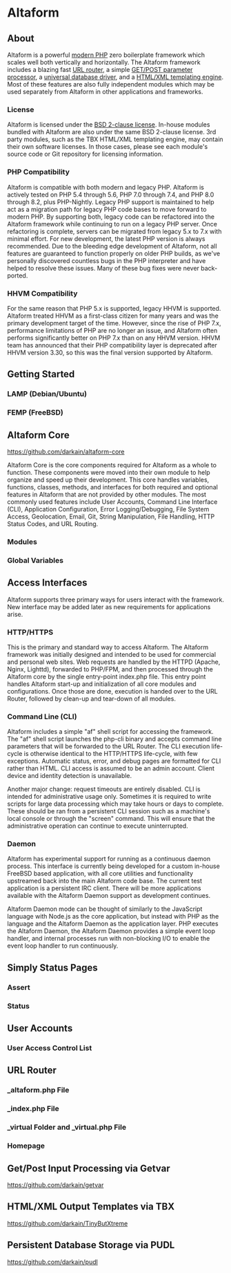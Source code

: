 # Altaform

## About

Altaform is a powerful [modern PHP](#php-compatibility) zero boilerplate
framework which scales well both vertically and horizontally.
The Altaform framework includes
a blazing fast [URL router](#url-router),
a simple [GET/POST parameter processor](#getpost-input-processing-via-getvar),
a [universal database driver](#persistent-database-storage-via-pudl),
and a [HTML/XML templating engine](#htmlxml-output-templates-via-tbx).
Most of these features are also fully independent modules which may be used
separately from Altaform in other applications and frameworks.

### License

Altaform is licensed under the [BSD 2-clause license](LICENSE). In-house modules
bundled with Altaform are also under the same BSD 2-clause license. 3rd party
modules, such as the TBX HTML/XML templating engine, may contain their own
software licenses. In those cases, please see each module's source code or Git
repository for licensing information.

### PHP Compatibility

Altaform is compatible with both modern and legacy PHP. Altaform is actively
tested on PHP 5.4 through 5.6, PHP 7.0 through 7.4, and PHP 8.0 through 8.2,
plus PHP-Nightly. Legacy PHP support is maintained to help act as a migration
path for legacy PHP code bases to move forward to modern PHP. By supporting
both, legacy code can be refactored into the Altaform framework while
continuing to run on a legacy PHP server. Once refactoring is complete,
servers can be migrated from legacy 5.x to 7.x with minimal effort. For new
development, the latest PHP version is always recommended. Due to the bleeding
edge development of Altaform, not all features are guaranteed to function
properly on older PHP builds, as we've personally discovered countless bugs in
the PHP interpreter and have helped to resolve these issues. Many of these bug
fixes were never back-ported.

### HHVM Compatibility

For the same reason that PHP 5.x is supported, legacy HHVM is supported.
Altaform treated HHVM as a first-class citizen for many years and was the
primary development target of the time. However, since the rise of PHP 7.x,
performance limitations of PHP are no longer an issue, and Altaform often
performs significantly better on PHP 7.x than on any HHVM version. HHVM team
has announced that their PHP compatibility layer is deprecated after
HHVM version 3.30, so this was the final version supported by Altaform.

## Getting Started

### LAMP (Debian/Ubuntu)

### FEMP (FreeBSD)

## Altaform Core
https://github.com/darkain/altaform-core

Altaform Core is the core components required for Altaform as a whole to
function. These components were moved into their own module to help organize
and speed up their development. This core handles variables, functions,
classes, methods, and interfaces for both required and optional features in
Altaform that are not provided by other modules. The most commonly used features
include User Accounts, Command Line Interface (CLI), Application Configuration,
Error Logging/Debugging, File System Access, Geolocation, Email, Git, String
Manipulation, File Handling, HTTP Status Codes, and URL Routing.

### Modules

### Global Variables

## Access Interfaces

Altaform supports three primary ways for users interact with the framework. New
interface may be added later as new requirements for applications arise.

### HTTP/HTTPS

This is the primary and standard way to access Altaform. The Altaform framework
was initially designed and intended to be used for commercial and personal web
sites. Web requests are handled by the HTTPD (Apache, Nginx, Lighttd), forwarded
to PHP/FPM, and then processed through the Altaform core by the single
entry-point index.php file. This entry point handles Altaform start-up and
initialization of all core modules and configurations. Once those are done,
execution is handed over to the URL Router, followed by clean-up and tear-down
of all modules.

### Command Line (CLI)

Altaform includes a simple "af" shell script for accessing the framework.
The "af" shell script launches the php-cli binary and accepts command line
parameters that will be forwarded to the URL Router. The CLI execution
life-cycle is otherwise identical to the HTTP/HTTPS life-cycle, with few
exceptions. Automatic status, error, and debug pages are formatted for CLI
rather than HTML. CLI access is assumed to be an admin account. Client device
and identity detection is unavailable.

Another major change: request timeouts are entirely disabled. CLI is intended
for administrative usage only. Sometimes it is required to write scripts for
large data processing which may take hours or days to complete. These should be
ran from a persistent CLI session such as a machine's local console or through
the "screen" command. This will ensure that the administrative operation can
continue to execute uninterrupted.

### Daemon

Altaform has experimental support for running as a continuous daemon process.
This interface is currently being developed for a custom in-house FreeBSD based
application, with all core utilities and functionality upstreamed back into the
main Altaform code base. The current test application is a persistent IRC
client. There will be more applications available with the Altaform Daemon
support as development continues.

Altaform Daemon mode can be thought of similarly to the JavaScript language with
Node.js as the core application, but instead with PHP as the language and
the Altaform Daemon as the application layer. PHP executes the Altaform Daemon,
the Altaform Daemon provides a simple event loop handler, and internal processes
run with non-blocking I/O to enable the event loop handler to run continuously.

## Simply Status Pages

### Assert

### Status

## User Accounts

### User Access Control List

## URL Router

### \_altaform.php File

### \_index.php File

### \_virtual Folder and \_virtual.php File

### Homepage

## Get/Post Input Processing via Getvar
https://github.com/darkain/getvar

## HTML/XML Output Templates via TBX
https://github.com/darkain/TinyButXtreme

## Persistent Database Storage via PUDL
https://github.com/darkain/pudl

